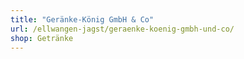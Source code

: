 ```yaml
---
title: "Geränke-König GmbH & Co"
url: /ellwangen-jagst/geraenke-koenig-gmbh-und-co/
shop: Getränke
---
```

